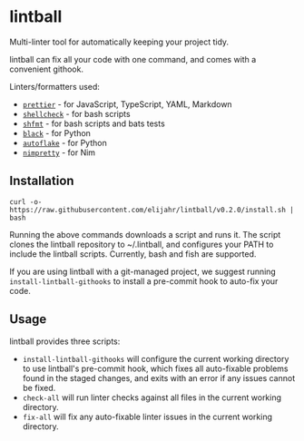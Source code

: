 # lintball

Multi-linter tool for automatically keeping your project tidy.

lintball can fix all your code with one command, and comes with a convenient githook.

Linters/formatters used:

- [`prettier`](https://prettier.io/) - for JavaScript, TypeScript, YAML, Markdown
- [`shellcheck`](https://www.shellcheck.net/) - for bash scripts
- [`shfmt`](https://github.com/mvdan/sh) - for bash scripts and bats tests
- [`black`](https://github.com/psf/black) - for Python
- [`autoflake`](https://github.com/myint/autoflake) - for Python
- [`nimpretty`](https://nim-lang.org/docs/tools.html) - for Nim

## Installation

```shell
curl -o- https://raw.githubusercontent.com/elijahr/lintball/v0.2.0/install.sh | bash
```

Running the above commands downloads a script and runs it. The script clones the lintball repository to ~/.lintball, and configures your PATH to include the lintball scripts. Currently, bash and fish are supported.

If you are using lintball with a git-managed project, we suggest running `install-lintball-githooks` to install a pre-commit hook to auto-fix your code.

## Usage

lintball provides three scripts:

- `install-lintball-githooks` will configure the current working directory to use lintball's pre-commit hook, which fixes all auto-fixable problems found in the staged changes, and exits with an error if any issues cannot be fixed.
- `check-all` will run linter checks against all files in the current working directory.
- `fix-all` will fix any auto-fixable linter issues in the current working directory.
